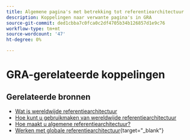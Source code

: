 ```yaml
---
title: Algemene pagina's met betrekking tot referentiearchitectuur
description: Koppelingen naar verwante pagina's in GRA
source-git-commit: ded1cbba7c0fca0c2df4705b34b126857d1e9c76
workflow-type: tm+mt
source-wordcount: '47'
ht-degree: 0%

---
```


# GRA-gerelateerde koppelingen

## Gerelateerde bronnen

* [Wat is wereldwijde referentiearchitectuur](../global-reference-architecture/what-is-global-reference-architecture.md)
* [Hoe kunt u gebruikmaken van wereldwijde referentiearchitectuur](../global-reference-architecture/how-do-you-leverage-global-reference-architecture.md)
* [Hoe maakt u algemene referentiearchitectuur?](../global-reference-architecture/how-do-you-architect-global-reference-architecture.md)
* [Werken met globale referentiearchitectuur](https://experienceleague.adobe.com/docs/commerce-operations/implementation-playbook/architecture/global-reference-architecture/overview.html){target="_blank"}
